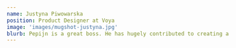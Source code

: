 ```yaml
---
name: Justyna Piwowarska
position: Product Designer at Voya
image: 'images/mugshot-justyna.jpg'
blurb: Pepijn is a great boss. He has hugely contributed to creating a professional user research process in Voya. I couldn't be more empowered to let design thinking influence product strategy and drive my rationales. What is more, I personally experienced how smoothly Pepijn handles conflict management, and how effectively he creates space where design and development meet and cooperate.
---
```

